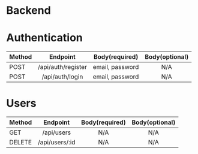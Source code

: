 # Backend

# Authentication

| Method |      Endpoint      |   Body(required)   | Body(optional) |
| :----- | :----------------: | :----------------: | :------------: |
| POST   | /api/auth/register | email, password |      N/A       |
| POST   |  /api/auth/login   | email, password |      N/A       |

# Users

| Method |    Endpoint    | Body(required) | Body(optional) |
| :----- | :------------: | :------------: | :------------: |
| GET    |   /api/users   |      N/A       |      N/A       |
| DELETE | /api/users/:id |      N/A       |      N/A       |
